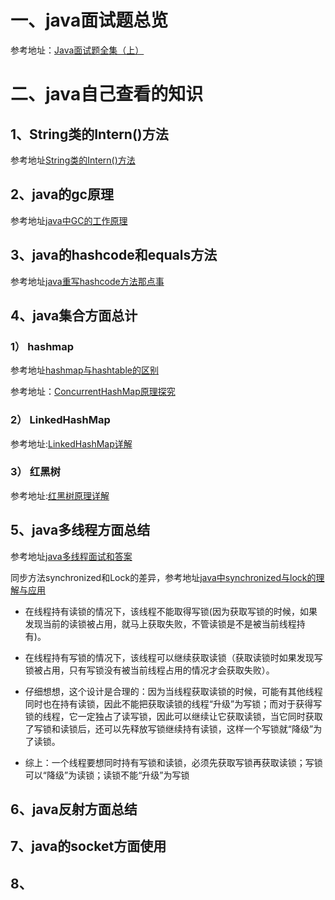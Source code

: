 # 一、java面试题总览
参考地址：[Java面试题全集（上）](https://blog.csdn.net/jackfrued/article/details/44921941)

# 二、java自己查看的知识
## 1、String类的Intern()方法
参考地址[String类的Intern()方法](https://blog.csdn.net/as1072966956/article/details/82051111)
## 2、java的gc原理
参考地址[java中GC的工作原理](https://www.cnblogs.com/diaozhaojian/p/10510608.html)
## 3、java的hashcode和equals方法
参考地址[java重写hashcode方法那点事](https://blog.csdn.net/zhengchao1991/article/details/78916471)
## 4、java集合方面总计
### 1） hashmap
参考地址[hashmap与hashtable的区别](https://www.jianshu.com/p/939b8a672070)

参考地址：[ConcurrentHashMap原理探究](https://www.cnblogs.com/huangjuncong/p/9478505.html)
### 2） LinkedHashMap
参考地址:[LinkedHashMap详解](https://blog.csdn.net/qq_26857649/article/details/81713420)

### 3） 红黑树
参考地址:[红黑树原理详解](https://blog.csdn.net/liushengxi_root/article/details/86073971)

## 5、java多线程方面总结
参考地址[java多线程面试和答案](https://blog.csdn.net/ll666634/article/details/78615505)

同步方法synchronized和Lock的差异，参考地址[java中synchronized与lock的理解与应用](https://www.cnblogs.com/hirampeng/p/9208242.html)
   - 在线程持有读锁的情况下，该线程不能取得写锁(因为获取写锁的时候，如果发现当前的读锁被占用，就马上获取失败，不管读锁是不是被当前线程持有)。

   - 在线程持有写锁的情况下，该线程可以继续获取读锁（获取读锁时如果发现写锁被占用，只有写锁没有被当前线程占用的情况才会获取失败）。

   - 仔细想想，这个设计是合理的：因为当线程获取读锁的时候，可能有其他线程同时也在持有读锁，因此不能把获取读锁的线程“升级”为写锁；而对于获得写锁的线程，它一定独占了读写锁，因此可以继续让它获取读锁，当它同时获取了写锁和读锁后，还可以先释放写锁继续持有读锁，这样一个写锁就“降级”为了读锁。

 - 综上：一个线程要想同时持有写锁和读锁，必须先获取写锁再获取读锁；写锁可以“降级”为读锁；读锁不能“升级”为写锁
## 6、java反射方面总结
## 7、java的socket方面使用
## 8、
